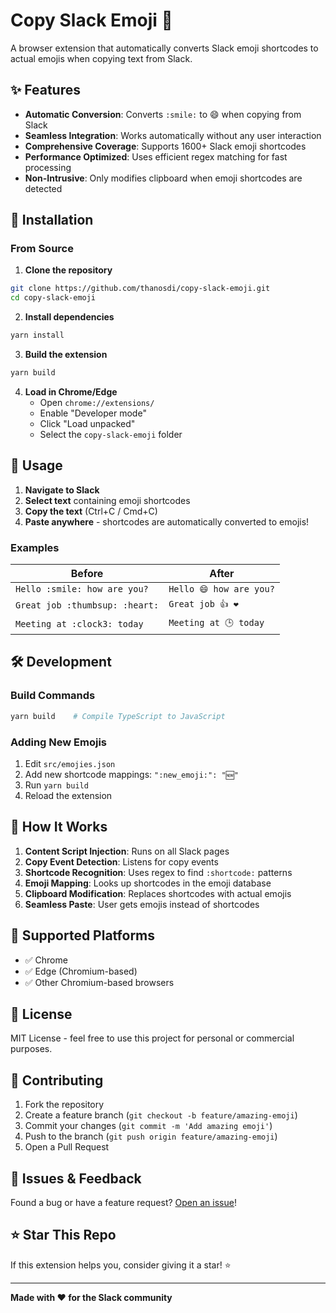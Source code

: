 # Copy Slack Emoji 🎯

A browser extension that automatically converts Slack emoji shortcodes to actual emojis when copying text from Slack.

## ✨ Features

- **Automatic Conversion**: Converts `:smile:` to 😄 when copying from Slack
- **Seamless Integration**: Works automatically without any user interaction
- **Comprehensive Coverage**: Supports 1600+ Slack emoji shortcodes
- **Performance Optimized**: Uses efficient regex matching for fast processing
- **Non-Intrusive**: Only modifies clipboard when emoji shortcodes are detected

## 🚀 Installation

### From Source

1. **Clone the repository**

```bash
git clone https://github.com/thanosdi/copy-slack-emoji.git
cd copy-slack-emoji
```

2. **Install dependencies**

```bash
yarn install
```

3. **Build the extension**

```bash
yarn build
```

4. **Load in Chrome/Edge**
   - Open `chrome://extensions/`
   - Enable "Developer mode"
   - Click "Load unpacked"
   - Select the `copy-slack-emoji` folder

## 📖 Usage

1. **Navigate to Slack**
2. **Select text** containing emoji shortcodes
3. **Copy the text** (Ctrl+C / Cmd+C)
4. **Paste anywhere** - shortcodes are automatically converted to emojis!

### Examples

| Before                         | After                   |
| ------------------------------ | ----------------------- |
| `Hello :smile: how are you?`   | `Hello 😄 how are you?` |
| `Great job :thumbsup: :heart:` | `Great job 👍 ❤️`       |
| `Meeting at :clock3: today`    | `Meeting at 🕒 today`   |

## 🛠️ Development

### Build Commands

```bash
yarn build    # Compile TypeScript to JavaScript
```

### Adding New Emojis

1. Edit `src/emojies.json`
2. Add new shortcode mappings: `":new_emoji:": "🆕"`
3. Run `yarn build`
4. Reload the extension

## 🔧 How It Works

1. **Content Script Injection**: Runs on all Slack pages
2. **Copy Event Detection**: Listens for copy events
3. **Shortcode Recognition**: Uses regex to find `:shortcode:` patterns
4. **Emoji Mapping**: Looks up shortcodes in the emoji database
5. **Clipboard Modification**: Replaces shortcodes with actual emojis
6. **Seamless Paste**: User gets emojis instead of shortcodes

## 🎯 Supported Platforms

- ✅ Chrome
- ✅ Edge (Chromium-based)
- ✅ Other Chromium-based browsers

## 📝 License

MIT License - feel free to use this project for personal or commercial purposes.

## 🤝 Contributing

1. Fork the repository
2. Create a feature branch (`git checkout -b feature/amazing-emoji`)
3. Commit your changes (`git commit -m 'Add amazing emoji'`)
4. Push to the branch (`git push origin feature/amazing-emoji`)
5. Open a Pull Request

## 🐛 Issues & Feedback

Found a bug or have a feature request? [Open an issue](https://github.com/thanosdi/copy-slack-emoji/issues)!

## ⭐ Star This Repo

If this extension helps you, consider giving it a star! ⭐

---

**Made with ❤️ for the Slack community**
